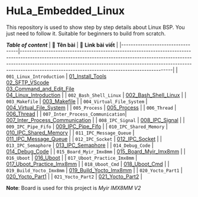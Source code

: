 # HuLa_Embedded_Linux
This repository is used to show step by step details about Linux BSP. You just need to follow it. Suitable for beginners to build from scratch.

***Table of content***
| 📁 **Tên bài**                  | 📄 **Link bài viết**                                                                                                                                                                                                                                                                                      |
|----------------------------------|----------------------------------------------------------------------------------------------------------------------------------------------------------------------------------------------------------------------------------------------------------------------------------------------------------|
| `001_Linux_Introduction`         | [01_Install_Tools](./001_Linux_Introduction/01_Install_Tools.md) <br> [02_SFTP_VScode](./001_Linux_Introduction/02_SFTP_VScode.md) <br> [03_Command_and_Edit_File](./001_Linux_Introduction/03_Command_and_Edit_File.md) <br> [04_Linux_Introduction](./001_Linux_Introduction/04_Linux_Introduction.md) |
| `002_Bash_Shell_Linux`           | [002_Bash_Shell_Linux](./002_Bash_Shell_Linux/002_Bash_Shell_Linux.md)                                                                                                                                                                                                                                   |
| `003_Makefile`                   | [003_Makefile](./003_Makefile/003_Makefile.md)                                                                                                                                                                                                                                                           |
| `004_Virtual_File_System`        | [004_Virtual_File_System](./004_Virtual_File_System/004_Virtual_File_System.md)                                                                                                                                                                                                                          |
| `005_Process`                    | [005_Process](./005_Process/005_Process.md)                                                                                                                                                                                                                                                              |
| `006_Thread`                     | [006_Thread](./006_Thread/006_Thread.md)                                                                                                                                                                                                                                                                 |
| `007_Inter_Process_Communication`| [007_Inter_Process_Communication](./007_Inter_Process_Communication/007_Inter_Process_Communication.md)                                                                                                                                                                                                  |
| `008_IPC_Signal`                 | [008_IPC_Signal](./008_IPC_Signal/008_IPC_Signal.md)                                                                                                                                                                                                                                                     |
| `009_IPC_Pipe_Fifo`              | [009_IPC_Pipe_Fifo](./009_IPC_Pipe_Fifo/009_IPC_Pipe_Fifo.md)                                                                                                                                                                                                                                            |
| `010_IPC_Shared_Memory`          | [010_IPC_Shared_Memory](./010_IPC_Shared_Memory/010_IPC_Shared_Memory.md)                                                                                                                                                                                                                                |
| `011_IPC_Message_Queue`          | [011_IPC_Message_Queue](./011_IPC_Message_Queue/011_IPC_Message_Queue.md)                                                                                                                                                                                                                                |
| `012_IPC_Socket`                 | [012_IPC_Socket](./012_IPC_Socket/012_IPC_Socket.md)                                                                                                                                                                                                                                                     |
| `013_IPC_Semaphore`              | [013_IPC_Semaphore](./013_IPC_Semaphore/013_IPC_Semaphore.md)                                                                                                                                                                                                                                            |
| `014_Debug_Code`                 | [014_Debug_Code](./014_Debug_Code/014_Debug_Code.md)                                                                                                                                                                                                                                                     |
| `015_Board_Myir_Imx8mm`          | [015_Board_Myir_Imx8mm](./015_Board_Myir_Imx8mm/015_Board_Myir_Imx8mm.md)                                                                                                                                                                                                                                |
| `016_Uboot`                      | [016_Uboot](./016_Uboot/016_Uboot.md)                                                                                                                                                                                                                                                                    |
| `017_Uboot_Practice_Imx8mm`      | [017_Uboot_Practice_Imx8mm](./017_Uboot_Practice_Imx8mm/017_Uboot_Practice_Imx8mm.md)                                                                                                                                                                                                                    |
| `018_Uboot_Cmd`                  | [018_Uboot_Cmd](./018_Uboot_Cmd/018_Uboot_Cmd.md)                                                                                                                                                                                                                                                        |
| `019_Build_Yocto_Imx8mm`         | [019_Build_Yocto_Imx8mm](./019_Build_Yocto_Imx8mm/019_Build_Yocto_Imx8mm.md)                                                                                                                                                                                                                             |
| `020_Yocto_Part1`                | [020_Yocto_Part1](./020_Yocto_Part1/020_Yocto_Part1.md)                                                                                                                                                                                                                                                  |
| `021_Yocto_Part2`                | [021_Yocto_Part2](./021_Yocto_Part2/021_Yocto_Part2.md)                                                                                                                                                                                                                                                  |

**Note**: Board is used for this project is *Myir IMX8MM V2*                                                                                                                                    
